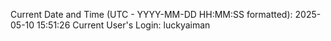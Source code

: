 Current Date and Time (UTC - YYYY-MM-DD HH:MM:SS formatted): 2025-05-10 15:51:26
Current User's Login: luckyaiman
